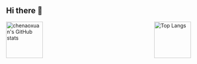 ## Hi there 👋

<!--
**chenaoxuan/chenaoxuan** is a ✨ _special_ ✨ repository because its `README.md` (this file) appears on your GitHub profile.

Here are some ideas to get you started:

- 🔭 I’m currently working on ...
- 🌱 I’m currently learning ...
- 👯 I’m looking to collaborate on ...
- 🤔 I’m looking for help with ...
- 💬 Ask me about ...
- 📫 How to reach me: ...
- 😄 Pronouns: ...
- ⚡ Fun fact: ...

[![chenaoxuan's GitHub stats](https://github-readme-stats.vercel.app/api?username=chenaoxuan&show_icons=true&count_private=true)](https://github.com/anuraghazra/github-readme-stats)

[![Top Langs](https://github-readme-stats.vercel.app/api/top-langs/?username=chenaoxuan&layout=compact)](https://github.com/anuraghazra/github-readme-stats)
-->

<div>
  <a href="https://github.com/anuraghazra/github-readme-stats">
    <img align="left" height="100" src="https://github-readme-stats.vercel.app/api?username=chenaoxuan&show_icons=true&count_private=true" alt="chenaoxuan's GitHub stats">
  </a>

  <a href="https://github.com/anuraghazra/github-readme-stats">
    <img align="right" height="100" src="https://github-readme-stats.vercel.app/api/top-langs/?username=chenaoxuan&layout=compact" alt="Top Langs">
  </a>
</div>
